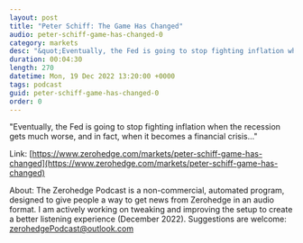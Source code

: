 ```yaml
---
layout: post
title: "Peter Schiff: The Game Has Changed"
audio: peter-schiff-game-has-changed-0
category: markets
desc: "&quot;Eventually, the Fed is going to stop fighting inflation when the recession gets much worse, and in fact, when it becomes a financial crisis...&quot;"
duration: 00:04:30
length: 270
datetime: Mon, 19 Dec 2022 13:20:00 +0000
tags: podcast
guid: peter-schiff-game-has-changed-0
order: 0
---
```

&quot;Eventually, the Fed is going to stop fighting inflation when the recession gets much worse, and in fact, when it becomes a financial crisis...&quot;

Link: [https://www.zerohedge.com/markets/peter-schiff-game-has-changed](https://www.zerohedge.com/markets/peter-schiff-game-has-changed)

About: The Zerohedge Podcast is a non-commercial, automated program, designed to give people a way to get news from Zerohedge in an audio format.  I am actively working on tweaking and improving the setup to create a better listening experience (December 2022).  Suggestions are welcome: [zerohedgePodcast@outlook.com](mailto:zerohedgePodcast@outlook.com)